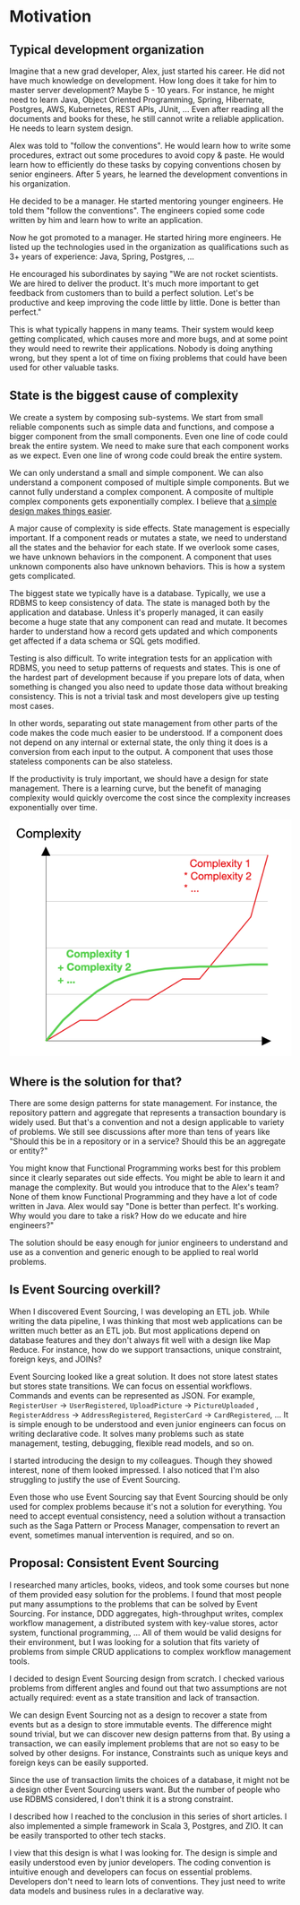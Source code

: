 # Motivation

## Typical development organization

Imagine that a new grad developer, Alex, just started his career. He did not have much knowledge on development.  How long does it take for him to master server development? Maybe 5 - 10 years. For instance, he might need to learn Java, Object Oriented Programming, Spring, Hibernate, Postgres, AWS, Kubernetes, REST APIs, JUnit, ... Even after reading all the documents and books for these, he still cannot write a reliable application. He needs to learn system design.

Alex was told to "follow the conventions". He would learn how to write some procedures, extract out some procedures to avoid copy & paste. He would learn how to efficiently do these tasks by copying conventions chosen by senior engineers. After 5 years, he learned the development conventions in his organization.

He decided to be a manager. He started mentoring younger engineers. He told them "follow the conventions". The engineers copied some code written by him and learn how to write an application.

Now he got promoted to a manager. He started hiring more engineers. He listed up the technologies used in the organization as qualifications such as 3+ years of experience: Java, Spring, Postgres, ...

He encouraged his subordinates by saying "We are not rocket scientists. We are hired to deliver the product. It's much more important to get feedback from customers than to build a perfect solution. Let's be productive and keep improving the code little by little. Done is better than perfect."

This is what typically happens in many teams. Their system would keep getting complicated, which causes more and more bugs, and at some point they would need to rewrite their applications. Nobody is doing anything wrong, but they spent a lot of time on fixing problems that could have been used for other valuable tasks.

## State is the biggest cause of complexity

We create a system by composing sub-systems. We start from small reliable components such as simple data and functions, and compose a bigger component from the small components. Even one line of code could break the entire system. We need to make sure that each component works as we expect. Even one line of wrong code could break the entire system.

We can only understand a small and simple component. We can also understand a component composed of multiple simple components. But we cannot fully understand a complex component. A composite of multiple complex components gets exponentially complex. I believe that [a simple design makes things easier](https://youtu.be/LKtk3HCgTa8).&#x20;

A major cause of complexity is side effects. State management is especially important. If a component reads or mutates a state, we need to understand all the states and the behavior for each state. If we overlook some cases, we have unknown behaviors in the component. A component that uses unknown components also have unknown behaviors. This is how a system gets complicated.

The biggest state we typically have is a database. Typically, we use a RDBMS to keep consistency of data. The state is managed both by the application and database. Unless it's properly managed, it can easily become a huge state that any component can read and mutate. It becomes harder to understand how a record gets updated and which components get affected if a data schema or SQL gets modified.

Testing is also difficult. To write integration tests for an application with RDBMS, you need to setup patterns of requests and states. This is one of the hardest part of development because if you prepare lots of data, when something is changed you also need to update those data without breaking consistency. This is not a trivial task and most developers give up testing most cases.

In other words, separating out state management from other parts of the code makes the code much easier to be understood. If a component does not depend on any internal or external state, the only thing it does is a conversion from each input to the output. A component that uses those stateless components can be also stateless.

If the productivity is truly important, we should have a design for state management. There is a learning curve, but the benefit of managing complexity would quickly overcome the cost since the complexity increases exponentially over time.

![](<../.gitbook/assets/image (3).png>)

## Where is the solution for that?

There are some design patterns for state management. For instance, the repository pattern and aggregate that represents a transaction boundary is widely used. But that's a convention and not a design applicable to variety of problems. We still see discussions after more than tens of years like "Should this be in a repository or in a service? Should this be an aggregate or entity?"

You might know that Functional Programming works best for this problem since it clearly separates out side effects. You might be able to learn it and manage the complexity. But would you introduce that to the Alex's team? None of them know Functional Programming and they have a lot of code written in Java. Alex would say "Done is better than perfect. It's working. Why would you dare to take a risk? How do we educate and hire engineers?"

The solution should be easy enough for junior engineers to understand and use as a convention and generic enough to be applied to real world problems.

## Is Event Sourcing overkill?

When I discovered Event Sourcing, I was developing an ETL job. While writing the data pipeline, I was thinking that most web applications can be written much better as an ETL job. But most applications depend on database features and they don't always fit well with a design like Map Reduce. For instance, how do we support transactions, unique constraint, foreign keys, and JOINs?

Event Sourcing looked like a great solution. It does not store latest states but stores state transitions. We can focus on essential workflows. Commands and events can be represented as JSON. For example, `RegisterUser` -> `UserRegistered`, `UploadPicture` -> `PictureUploaded` , `RegisterAddress` -> `AddressRegistered`, `RegisterCard` -> `CardRegistered`, ...  It is simple enough to be understood and even junior engineers can focus on writing declarative code. It solves many problems such as state management, testing, debugging, flexible read models, and so on.

I started introducing the design to my colleagues. Though they showed interest, none of them looked impressed. I also noticed that I'm also struggling to justify the use of Event Sourcing.

Even those who use Event Sourcing say that Event Sourcing should be only used for complex problems because it's not a solution for everything. You need to accept eventual consistency, need a solution without a transaction such as the Saga Pattern or Process Manager, compensation to revert an event, sometimes manual intervention is required, and so on.

## Proposal: Consistent Event Sourcing

I researched many articles, books, videos, and took some courses but none of them provided easy solution for the problems. I found that most people put many assumptions to the problems that can be solved by Event Sourcing. For instance, DDD aggregates, high-throughput writes, complex workflow management, a distributed system with key-value stores, actor system, functional programming, ... All of them would be valid designs for their environment, but I was looking for a solution that fits variety of problems from simple CRUD applications to complex workflow management tools.

I decided to design Event Sourcing design from scratch. I checked various problems from different angles and found out that two assumptions are not actually required: event as a state transition and lack of transaction.

We can design Event Sourcing not as a design to recover a state from events but as a design to store immutable events. The difference might sound trivial, but we can discover new design patterns from that. By using a transaction, we can easily implement problems that are not so easy to be solved by other designs. For instance, Constraints such as unique keys and foreign keys can be easily supported.

Since the use of transaction limits the choices of a database, it might not be a design other Event Sourcing users want. But the number of people who use RDBMS considered, I don't think it is a strong constraint.

I described how I reached to the conclusion in this series of short articles. I also implemented a simple framework in Scala 3, Postgres, and ZIO. It can be easily transported to other tech stacks.

I view that this design is what I was looking for. The design is simple and easily understood even by junior developers. The coding convention is intuitive enough and developers can focus on essential problems. Developers don't need to learn lots of conventions. They just need to write data models and business rules in a declarative way.&#x20;
